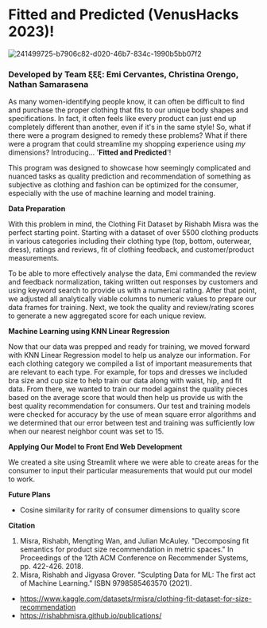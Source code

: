 # Fitted and Predicted (VenusHacks 2023)!

![241499725-b7906c82-d020-46b7-834c-1990b5bb07f2](https://github.com/emicervantes/FashionDataProject/assets/131114214/2ab7742f-9c3b-4504-bd0a-d7c9580acf0d)

### Developed by Team ξξξ: Emi Cervantes, Christina Orengo, Nathan Samarasena

As many women-identifying people know, it can often be difficult to find and purchase the proper clothing that fits to our unique body shapes and specifications. In fact, it often feels like every product can just end up completely different than another, even if it's in the same style! So, what if there were a program designed to remedy these problems? What if there were a program that could streamline my shopping experience using _my_ dimensions? Introducing... '**Fitted and Predicted**'!

This program was designed to showcase how seemingly complicated and nuanced tasks as quality prediction and recommendation of something as subjective as clothing and fashion can be optimized for the consumer, especially with the use of machine learning and model training.

**Data Preparation**

With this problem in mind, the Clothing Fit Dataset by Rishabh Misra was the perfect starting point. Starting with a dataset of over 5500 clothing products in various categories including their clothing type (top, bottom, outerwear, dress), ratings and reviews, fit of clothing feedback, and customer/product measurements. 

To be able to more effectively analyse the data, Emi commanded the review and feedback normalization, taking written out responses by customers and using keyword search to provide us with a numerical rating. After that point, we adjusted all analytically viable columns to numeric values to prepare our data frames for training. Next, we took the quality and review/rating scores to generate a new aggregated score for each unique review.

**Machine Learning using KNN Linear Regression**

Now that our data was prepped and ready for training, we moved forward with KNN Linear Regression model to help us analyze our information. For each clothing category we compiled a list of important measurements that are relevant to each type. For example, for tops and dresses we included bra size and cup size to help train our data along with waist, hip, and fit data. From there, we wanted to train our model against the quality pieces based on the average score that would then help us provide us with the best quality recommendation for consumers. Our test and training models were checked for accuracy by the use of mean square error algorithms and we determined that our error between test and training was sufficiently low when our nearest neighbor count was set to 15.

**Applying Our Model to Front End Web Development**

We created a site using Streamlit where we were able to create areas for the consumer to input their particular measurements that would put our model to work.

**Future Plans**
* Cosine similarity for rarity of consumer dimensions to quality score

**Citation**
1. Misra, Rishabh, Mengting Wan, and Julian McAuley. "Decomposing fit semantics for product size recommendation in metric spaces." In Proceedings of the 12th ACM Conference on Recommender Systems, pp. 422-426. 2018.
2. Misra, Rishabh and Jigyasa Grover. "Sculpting Data for ML: The first act of Machine Learning." ISBN 9798585463570 (2021).

* https://www.kaggle.com/datasets/rmisra/clothing-fit-dataset-for-size-recommendation
* https://rishabhmisra.github.io/publications/
